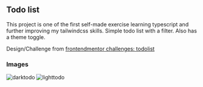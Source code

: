 ## Todo list
This project is one of the first self-made exercise learning typescript and further improving my tailwindcss skills.
Simple todo list with a filter. Also has a theme toggle.

Design/Challenge from [frontendmentor challenges: todolist](https://www.frontendmentor.io/challenges/todo-app-Su1_KokOW)

### Images
![darktodo](https://github.com/Vicba/learning-typescript/assets/47187122/320b33c8-7e23-44c2-86f0-3e887c245547)
![lighttodo](https://github.com/Vicba/learning-typescript/assets/47187122/ecd77fc1-832c-4b3c-a597-f42a26531f77)
